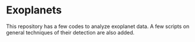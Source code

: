 # Exoplanets
This repository has a few codes to analyze exoplanet data. A few scripts on general techniques of their detection are also added.
